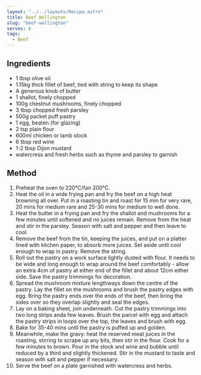 ```yaml
---
layout: "../../layouts/Recipe.astro"
title: Beef Wellington
slug: "beef-wellington"
serves: 6
tags:
  - Beef
---
```


## Ingredients

- 1 tbsp olive oil
- 1.15kg thick fillet of beef, tied with string to keep its shape
- A generous knob of butter
- 1 shallot, finely chopped
- 100g chestnut mushrooms, finely chopped
- 3 tbsp chopped fresh parsley
- 500g packet puff pastry
- 1 egg, beaten (for glazing)
- 2 tsp plain flour
- 600ml chicken or lamb stock
- 6 tbsp red wine
- 1-2 tbsp Dijon mustard
- watercress and fresh herbs such as thyme and parsley to garnish

## Method

1. Preheat the oven to 220°C/fan 200°C.
1. Heat the oil in a wide frying pan and fry the beef on a high heat browning all over. Put in a roasting tin and roast for 15 min for very rare, 20 mins for medium rare and 25-30 mins for medium to well done.
1. Heat the butter in a frying pan and fry the shallot and mushrooms for a few minutes until softened and no juices remain. Remove from the heat and stir in the parsley. Season with salt and pepper and then leave to cool.
1. Remove the beef from the tin, keeping the juices, and put on a platter lined with kitchen paper, to absorb more juices. Set aside until cool enough to wrap in pastry. Remove the string.
1. Roll out the pastry on a work surface lightly dusted with flour. It needs to be wide and long enough to wrap around the beef comfortably - allow an extra 4cm of pastry at either end of the fillet and about 12cm either side. Save the pastry trimmings for decoration.
1. Spread the mushroom mixture lengthways down the centre of the pastry. Lay the fillet on the mushrooms and brush the pastry edges with egg. Bring the pastry ends over the ends of the beef, then bring the sides over so they overlap slightly and seal the edges.
1. Lay on a baking sheet, join underneath. Cut the pastry trimmings into two long strips anda few leaves. Brush the parcel with egg and attach the pastry strips in loops over the top, the leaves and brush with egg.
1. Bake for 35-40 mins until the pastry is puffed up and golden.
1. Meanwhile, make the gravy: heat the reserved meat juices in the roasting, stirring to scrape up any bits, then stir in the flour. Cook for a few minutes to brown. Pour in the stock and wine and bubble until reduced by a third and slightly thickened. Stir in the mustard to taste and season with salt and pepper if necessary.
1. Serve the beef on a plate garnished with watercress and herbs.